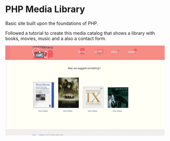 # PHP Media Library

Basic site built upon the foundations of PHP.

Followed a tutorial to create this media catalog that shows a library with books, movies, music and a also a contact form.

<img src="https://github.com/TheManuGarcia/medialibrary/blob/master/MediaLibrary.gif"/>
